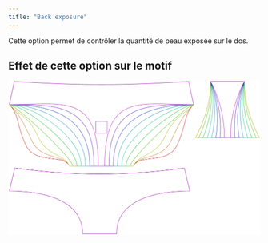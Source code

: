 ```yaml
---
title: "Back exposure"
---
```


Cette option permet de contrôler la quantité de peau exposée sur le dos.

## Effet de cette option sur le motif

![Cette image montre l'effet de cette option en superposant plusieurs variantes qui ont une valeur différente pour cette option](ursula_backexposure_sample.svg "Effect of this option on the pattern")
